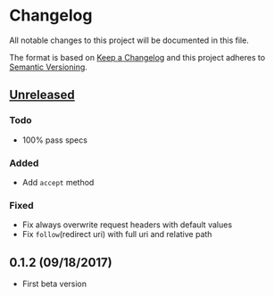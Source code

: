 # Changelog

All notable changes to this project will be documented in this file.

The format is based on [Keep a Changelog](http://keepachangelog.com/en/1.0.0/)
and this project adheres to [Semantic Versioning](http://semver.org/spec/v2.0.0.html).

## [Unreleased]

### Todo

- 100% pass specs

### Added

- Add `accept` method

### Fixed

- Fix always overwrite request headers with default values
- Fix `follow`(redirect uri) with full uri and relative path

## 0.1.2 (09/18/2017)

- First beta version

[Unreleased]: https://github.com/icyleaf/halite/compare/v0.1.2...HEAD
